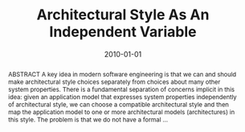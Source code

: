 ---
title: "Architectural Style As An Independent Variable"
abstract: "ABSTRACT A key idea in modern software engineering is that we can and should make architectural style choices separately from choices about many other system properties. There is a fundamental separation of concerns implicit in this idea: given an application model that expresses system properties independently of architectural style, we can choose a compatible architectural style and then map the application model to one or more architectural models (architectures) in this style. The problem is that we do not have a formal …"
date: 2010-01-01
venue: "ASE 2010, 25th IEEE/ACM International Conference on Automated Software Engineering, Antwerp, Belgium, September 20-24, 2010"
paperurl: https://dl.acm.org/doi/abs/10.1145/1858996.1859026
authors: "Hamid Bagheri, Yuanyuan Song and Kevin J. Sullivan"
awards: ""
---